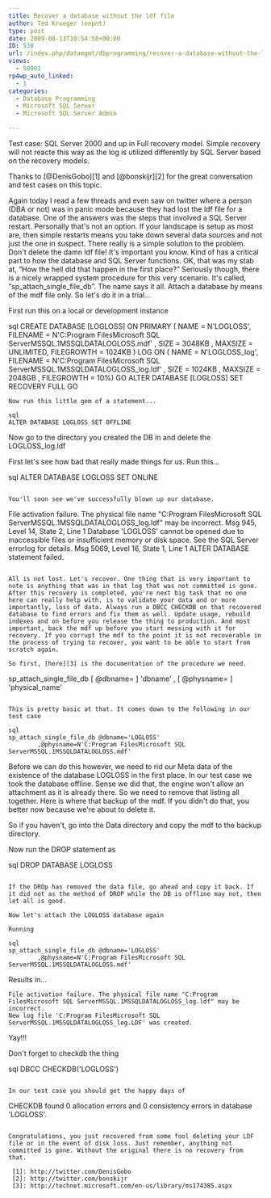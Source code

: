 ```yaml
---
title: Recover a database without the ldf file
author: Ted Krueger (onpnt)
type: post
date: 2009-08-13T10:54:58+00:00
ID: 538
url: /index.php/datamgmt/dbprogramming/recover-a-database-without-the-ldf-file/
views:
  - 50901
rp4wp_auto_linked:
  - 1
categories:
  - Database Programming
  - Microsoft SQL Server
  - Microsoft SQL Server Admin

---
```

Test case: SQL Server 2000 and up in Full recovery model. Simple recovery will not reacte this way as the log is utilized differently by SQL Server based on the recovery models.

Thanks to [@DenisGobo][1] and [@bonskijr][2] for the great conversation and test cases on this topic. 

Again today I read a few threads and even saw on twitter where a person (DBA or not) was in panic mode because they had lost the ldf file for a database. One of the answers was the steps that involved a SQL Server restart. Personally that's not an option. If your landscape is setup as most are, then simple restarts means you take down several data sources and not just the one in suspect. There really is a simple solution to the problem. Don't delete the damn ldf file! It's important you know. Kind of has a critical part to how the database and SQL Server functions. OK, that was my stab at, “How the hell did that happen in the first place?” Seriously though, there is a nicely wrapped system procedure for this very scenario. It's called, “sp\_attach\_single\_file\_db”. The name says it all. Attach a database by means of the mdf file only. So let's do it in a trial...

First run this on a local or development instance

sql
CREATE DATABASE [LOGLOSS] ON PRIMARY
( NAME = N'LOGLOSS', FILENAME = N'C:Program FilesMicrosoft SQL ServerMSSQL.1MSSQLDATALOGLOSS.mdf' , SIZE = 3048KB , MAXSIZE = UNLIMITED, FILEGROWTH = 1024KB )
LOG ON
( NAME = N'LOGLOSS_log', FILENAME = N'C:Program FilesMicrosoft SQL ServerMSSQL.1MSSQLDATALOGLOSS_log.ldf' , SIZE = 1024KB , MAXSIZE = 2048GB , FILEGROWTH = 10%)
GO
ALTER DATABASE [LOGLOSS] SET RECOVERY FULL
GO
```
Now run this little gem of a statement...

sql
ALTER DATABASE LOGLOSS SET OFFLINE
```

Now go to the directory you created the DB in and delete the LOGLOSS_log.ldf
  
First let's see how bad that really made things for us. Run this...

sql
ALTER DATABASE LOGLOSS SET ONLINE
```

You'll soon see we've successfully blown up our database. 

```
File activation failure. The physical file name "C:Program FilesMicrosoft SQL ServerMSSQL.1MSSQLDATALOGLOSS_log.ldf" may be incorrect.
Msg 945, Level 14, State 2, Line 1
Database 'LOGLOSS' cannot be opened due to inaccessible files or insufficient memory or disk space.  See the SQL Server errorlog for details.
Msg 5069, Level 16, State 1, Line 1
ALTER DATABASE statement failed.
```

All is not lost. Let's recover. One thing that is very important to note is anything that was in that log that was not committed is gone. After this recovery is completed, you're next big task that no one here can really help with, is to validate your data and or more importantly, loss of data. Always run a DBCC CHECKDB on that recovered database to find errors and fix them as well. Update usage, rebuild indexes and on before you release the thing to production. And most important, back the mdf up before you start messing with it for recovery. If you corrupt the mdf to the point it is not recoverable in the process of trying to recover, you want to be able to start from scratch again.

So first, [here][3] is the documentation of the procedure we need.

```
sp_attach_single_file_db [ @dbname= ] 'dbname'
        , [ @physname= ] 'physical_name'
```

This is pretty basic at that. It comes down to the following in our test case

sql
sp_attach_single_file_db @dbname='LOGLOSS'
        ,@physname=N'C:Program FilesMicrosoft SQL ServerMSSQL.1MSSQLDATALOGLOSS.mdf'
```

Before we can do this however, we need to rid our Meta data of the existence of the database LOGLOSS in the first place. In our test case we took the database offline. Sense we did that, the engine won't allow an attachment as it is already there. So we need to remove that listing all together. Here is where that backup of the mdf. If you didn't do that, you better now because we're about to delete it.
  
So if you haven't, go into the Data directory and copy the mdf to the backup directory.
  
Now run the DROP statement as

sql
DROP DATABASE LOGLOSS
```

If the DROp has removed the data file, go ahead and copy it back. If it did not as the method of DROP while the DB is offline may not, then let all is good.
  
Now let's attach the LOGLOSS database again

Running

sql
sp_attach_single_file_db @dbname='LOGLOSS'
        ,@physname=N'C:Program FilesMicrosoft SQL ServerMSSQL.1MSSQLDATALOGLOSS.mdf'
```

Results in...

```
File activation failure. The physical file name "C:Program FilesMicrosoft SQL ServerMSSQL.1MSSQLDATALOGLOSS_log.ldf" may be incorrect.
New log file 'C:Program FilesMicrosoft SQL ServerMSSQL.1MSSQLDATALOGLOSS_log.LDF' was created.
```

Yay!!!

Don't forget to checkdb the thing

sql
DBCC CHECKDB('LOGLOSS')
```

In our test case you should get the happy days of

```
CHECKDB found 0 allocation errors and 0 consistency errors in database 'LOGLOSS'.
```

Congratulations, you just recovered from some fool deleting your LDF file or in the event of disk loss. Just remember, anything not committed is gone. Without the original there is no recovery from that.

 [1]: http://twitter.com/DenisGobo
 [2]: http://twitter.com/bonskijr
 [3]: http://technet.microsoft.com/en-us/library/ms174385.aspx